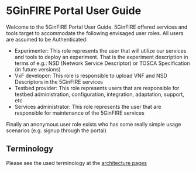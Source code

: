 <!-- TITLE: 5GinFIRE Portal User Guide -->
<!-- SUBTITLE: User Guide for the Web Portal -->

# 5GinFIRE Portal User Guide

Welcome to the 5GinFIRE Portal User Guide.
5GinFIRE offered services and tools target to accommodate the following envisaged user roles. All users are assumed to be Authenticated:
* Experimenter: This role represents the user that will utilize our services and tools to deploy an experiment. That is the experiment description in terms of e.g.: NSD (Network Service Descriptor) or TOSCA Specification (in future versions)
* VxF developer: This role is responsible to upload  VNF and NSD Descriptors in the 5GinFIRE services
* Testbed provider: This role represents users that are responsible for testbed administration, configuration, integration, adaptation, support, etc
* Services administrator: This role represents the user that are responsible for maintenance of the 5GinFIRE services

Finally an anonymous user role exists who has some really simple usage scenarios (e.g. signup through the portal)

## Terminology
Please see the used terminology at the [architecture pages](5-gin-fire-terminology-experimentation-workflow-and-architecture#terminology)



